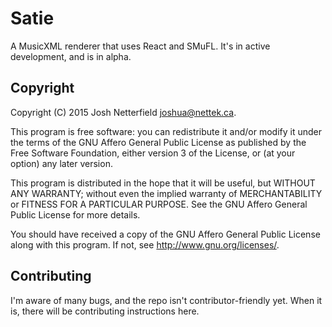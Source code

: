 Satie
=====

A MusicXML renderer that uses React and SMuFL. It's in active development, and is in alpha.

## Copyright
Copyright (C) 2015 Josh Netterfield <joshua@nettek.ca>.

This program is free software: you can redistribute it and/or modify
it under the terms of the GNU Affero General Public License as
published by the Free Software Foundation, either version 3 of the
License, or (at your option) any later version.

This program is distributed in the hope that it will be useful,
but WITHOUT ANY WARRANTY; without even the implied warranty of
MERCHANTABILITY or FITNESS FOR A PARTICULAR PURPOSE.  See the
GNU Affero General Public License for more details.

You should have received a copy of the GNU Affero General Public License
along with this program.  If not, see <http://www.gnu.org/licenses/>.

## Contributing
I'm aware of many bugs, and the repo isn't contributor-friendly yet. When it is, there will be contributing instructions here.

